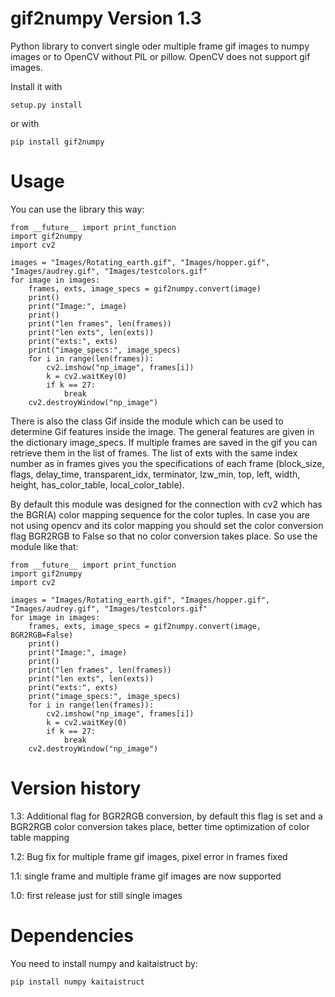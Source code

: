 # gif2numpy Version 1.3
Python library to convert single oder multiple frame gif images to numpy images or to OpenCV without PIL or pillow. OpenCV does not support gif images.

Install it with 

    setup.py install
    
or with

    pip install gif2numpy
    
# Usage

You can use the library this way:

    from __future__ import print_function
    import gif2numpy
    import cv2
    
    images = "Images/Rotating_earth.gif", "Images/hopper.gif", "Images/audrey.gif", "Images/testcolors.gif"
    for image in images:
        frames, exts, image_specs = gif2numpy.convert(image)
        print()
        print("Image:", image)
        print()
        print("len frames", len(frames))
        print("len exts", len(exts))
        print("exts:", exts)
        print("image_specs:", image_specs)
        for i in range(len(frames)):
            cv2.imshow("np_image", frames[i])
            k = cv2.waitKey(0)
            if k == 27:
                break
        cv2.destroyWindow("np_image")
	
There is also the class Gif inside the module which can be used to determine Gif features inside the image.
The general features are given in the dictionary image_specs.
If multiple frames are saved in the gif you can retrieve them in the list of frames. The list of exts with the same index number as in frames gives you the specifications of each frame (block_size, flags, delay_time, transparent_idx, terminator, lzw_min, 
top, left, width, height, has_color_table, local_color_table).

By default this module was designed for the connection with cv2 which has the BGR(A) color mapping sequence for the color tuples. In case you are not using opencv and its color mapping you should set the color conversion flag BGR2RGB to False so that no color conversion takes place. So use the module like that:

    from __future__ import print_function
    import gif2numpy
    import cv2
    
    images = "Images/Rotating_earth.gif", "Images/hopper.gif", "Images/audrey.gif", "Images/testcolors.gif"
    for image in images:
        frames, exts, image_specs = gif2numpy.convert(image, BGR2RGB=False)
        print()
        print("Image:", image)
        print()
        print("len frames", len(frames))
        print("len exts", len(exts))
        print("exts:", exts)
        print("image_specs:", image_specs)
        for i in range(len(frames)):
            cv2.imshow("np_image", frames[i])
            k = cv2.waitKey(0)
            if k == 27:
                break
        cv2.destroyWindow("np_image")

# Version history

1.3: Additional flag for BGR2RGB conversion, by default this flag is set and a BGR2RGB color conversion takes place, better time optimization of color table mapping

1.2: Bug fix for multiple frame gif images, pixel error in frames fixed

1.1: single frame and multiple frame gif images are now supported

1.0: first release just for still single images

# Dependencies

You need to install numpy and kaitaistruct by:

    pip install numpy kaitaistruct
